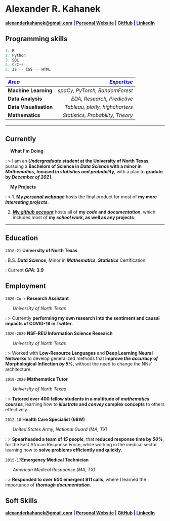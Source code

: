 # Alexander R. Kahanek

<span style="color:blue">**<a href="mailto:alexanderkahanek@gmail.com">alexanderkahanek@gmail.com</a>
|
<a href="https://alexander-kahanek.github.io" target="_blank">Personal Website</a>
|
<a href="https://github.com/alexander-kahanek" target="_blank">GitHub</a>
|
<a href="https://linkedin.com/in/alex-kah" target="_blank">LinkedIn</a>**</span>

## **Programming skills**

```python
1. R
2. Python
3. SQL
4. C/C++
5. JS -- CSS -- HTML
```

| <span style="color:blue">**_Area_**</span> | <span style="color:blue">**_Expertise_**</span> |
| :----------------------------------------- | ----------------------------------------------: |
| **Machine Learning**                       |                  _spaCy, PyTorch, RandomForest_ |
| **Data Analysis**                          |                     _EDA, Research, Predictive_ |
| **Data Visualisation**                     |                 _Tableau, plotly, highcharters_ |
| **Mathematics**                            |               _Statistics, Probability, Theory_ |

---

## **Currently**

&nbsp; &nbsp; **What I'm Doing**

: > I am an **_Undergraduate student_ at the University of North Texas**, pursuing a **Bachelors of Science in _Data Science_ with a minor in _Mathematics_, focused in _statistics and probability_**, with a plan to **gradute by _December of 2021_**.

&nbsp; &nbsp; **My Projects**

: > 1. **<a href="https://alexander-kahanek.github.io/project" title="My Project Page" target="_blank">My _personal webpage_</a>** hosts the final product for most of **my more _interesting projects_**.

2. **<a href="https://github.com/alexander-kahanek" title="My GitHub Page" target="_blank">My _github account_</a>** hosts all of **my _code_ and _documentation_**, which includes most of **my _school work_, as well as any projects**.

<!---

&nbsp; &nbsp; **Research**

: > 1. Currently attending a **_Machine Learning_ focused _Research_ Program for the _Data Science and Information Technology department_** at the University of North Texas.

> 2. Currently **collaborating in a different _research project_** focused on using **COVID-19 tweet data to preform _Natural Language Proccessing_ with _flair_ and _spaCy_**.

--->

---

## **Education**

`2018-21` **University of North Texas**

: B.S. **_Data Science_**, Minor in **_Mathematics_**, **_Statistics_** Certification

: Current **_GPA_**: **3.9**

## **Employment**

`2020-Curr` **Research Assistant**

&nbsp; &nbsp; &nbsp; _University of North Texas_

: > Currently **performing my own research into the sentiment and causal impacts of COVID-19 in Twitter**.

`2020-2020` **NSF-REU Information Science Research**

&nbsp; &nbsp; &nbsp; _University of North Texas_

: > Worked with **Low-Resource Languages** and **Deep Learning Neural Networks** to develop generalized methods that **improve _the accuracy of_ Morphological Inflection _by 5%_**, without the need to change the NNs' architecture.

`2019-2020` **Mathematics Tutor**

&nbsp; &nbsp; &nbsp; _University of North Texas_

: > **Tutored over 400 fellow students in a multitude of _mathematics courses_**, learning how to **_illustrate_ and _convey_ complex concepts** to others effectively.

`2012-18` **Health Care Specialist (68W)**

&nbsp; &nbsp; &nbsp; _United States Army, National Guard (MA, TX)_

: > **Spearheaded a team of _15 people_**, that **reduced response time by _50%_**, for the East African Response Force, while working in the medical sector learning how to **solve problems efficiently and quickly**.

`2015-17`**Emergency Medical Technician**

&nbsp; &nbsp; &nbsp; _American Medical Respoonse (MA, TX)_

: > **Responded to over _600_ emergent 911 calls**, where I learned the importance of **_thorough documentation_**.

## **Soft Skills**

<!--

```python
1. Effective Communication
2. Stategic Planning and Leadership
3. Detail Oriented
4. Analytical Problem Solving
```

-->

<span style="color:blue">**<a href="mailto:alexanderkahanek@gmail.com">alexanderkahanek@gmail.com</a>
|
<a href="https://alexander-kahanek.github.io" target="_blank">Personal Website</a>
|
<a href="https://github.com/alexander-kahanek" target="_blank">GitHub</a>
|
<a href="https://linkedin.com/in/alex-kah" target="_blank">LinkedIn</a>**</span>

